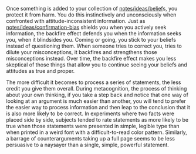 Once something is added to your collection of [notes/ideas/belief](notes/ideas/belief.md)s, you protect it from harm. You do this instinctively and unconsciously when confronted with attitude-inconsistent information. Just as [notes/ideas/confirmation-bias](notes/ideas/confirmation-bias.md) shields you when you actively seek information, the backfire effect defends you when the information seeks you, when it blindsides you. Coming or going, you stick to your beliefs instead of questioning them. When someone tries to correct you, tries to dilute your misconceptions, it backfires and strengthens those misconceptions instead. Over time, the backfire effect makes you less skeptical of those things that allow you to continue seeing your beliefs and attitudes as true and proper.
	
The more difficult it becomes to process a series of statements, the less credit you give them overall. During metacognition, the process of thinking about your own thinking, if you take a step back and notice that one way of looking at an argument is much easier than another, you will tend to prefer the easier way to process information and then leap to the conclusion that it is also more likely to be correct. In experiments where two facts were placed side by side, subjects tended to rate statements as more likely to be true when those statements were presented in simple, legible type than when printed in a weird font with a difficult-to-read color pattern. Similarly, a barrage of counterarguments taking up a full page seems to be less persuasive to a naysayer than a single, simple, powerful statement.